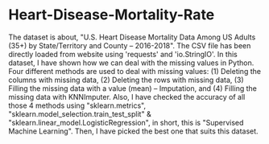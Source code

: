 # Heart-Disease-Mortality-Rate
The dataset is about, "U.S. Heart Disease Mortality Data Among US Adults (35+) by State/Territory and County – 2016-2018".
The CSV file has been directly loaded from website using 'requests' and 'io.StringIO'.
In this dataset, I have shown how we can deal with the missing values in Python.
Four different methods are used to deal with missing values: 
(1) Deleting the columns with missing data,
(2) Deleting the rows with missing data,
(3) Filling the missing data with a value (mean) – Imputation, and
(4) Filling the missing data with KNNImputer.
Also, I have checked the accuracy of all those 4 methods using "sklearn.metrics", "sklearn.model_selection.train_test_split" & "sklearn.linear_model.LogisticRegression", in short, this is "Supervised Machine Learning". Then, I have picked the best one that suits this dataset.
